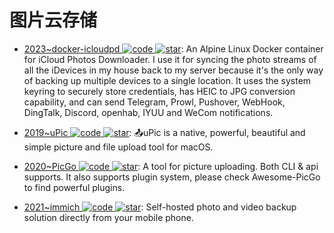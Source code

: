 # 图片云存储

- [2023~docker-icloudpd ![code](https://ng-tech.icu/assets/code.svg) ![star](https://img.shields.io/github/stars/boredazfcuk/docker-icloudpd)](https://github.com/boredazfcuk/docker-icloudpd): An Alpine Linux Docker container for iCloud Photos Downloader. I use it for syncing the photo streams of all the iDevices in my house back to my server because it's the only way of backing up multiple devices to a single location. It uses the system keyring to securely store credentials, has HEIC to JPG conversion capability, and can send Telegram, Prowl, Pushover, WebHook, DingTalk, Discord, openhab, IYUU and WeCom notifications.

- [2019~uPic ![code](https://ng-tech.icu/assets/code.svg) ![star](https://img.shields.io/github/stars/gee1k/uPic)](https://github.com/gee1k/uPic): 📤uPic is a native, powerful, beautiful and simple picture and file upload tool for macOS.

- [2020~PicGo ![code](https://ng-tech.icu/assets/code.svg) ![star](https://img.shields.io/github/stars/PicGo/PicGo-Core)](https://github.com/PicGo/PicGo-Core): A tool for picture uploading. Both CLI & api supports. It also supports plugin system, please check Awesome-PicGo to find powerful plugins.

- [2021~immich ![code](https://ng-tech.icu/assets/code.svg) ![star](https://img.shields.io/github/stars/immich-app/immich)](https://github.com/immich-app/immich): Self-hosted photo and video backup solution directly from your mobile phone.
